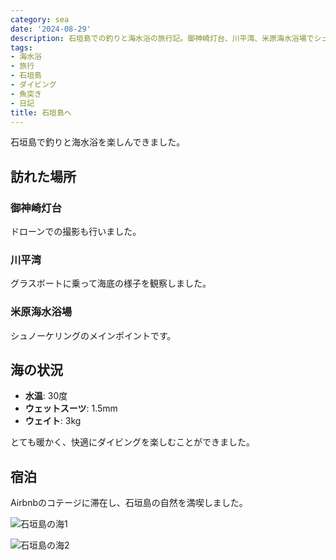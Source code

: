 ```yaml
---
category: sea
date: '2024-08-29'
description: 石垣島での釣りと海水浴の旅行記。御神崎灯台、川平湾、米原海水浴場でシュノーケリングやスピアフィッシングを楽しみました。
tags:
- 海水浴
- 旅行
- 石垣島
- ダイビング
- 魚突き
- 日記
title: 石垣島へ
---
```



石垣島で釣りと海水浴を楽しんできました。

## 訪れた場所

### 御神崎灯台
ドローンでの撮影も行いました。

### 川平湾
グラスボートに乗って海底の様子を観察しました。

### 米原海水浴場
シュノーケリングのメインポイントです。

## 海の状況
- **水温**: 30度
- **ウェットスーツ**: 1.5mm
- **ウェイト**: 3kg

とても暖かく、快適にダイビングを楽しむことができました。

## 宿泊
Airbnbのコテージに滞在し、石垣島の自然を満喫しました。

![石垣島の海1](https://lh3.googleusercontent.com/pw/AP1GczNB2ruPzhjg8i5PqiIp2k5kPandukaCvyU0DbB23L_zB_jyQ45DrQ1OdB_oz-g8CqFbDmsAfVVTSnpnNLfzJ_QVGfRnArWEd84d4g-khTmGNZUVZv1BOLUdmucFNgC300qkxZsQJS-8LK4miYglTCPxsA)

![石垣島の海2](https://lh3.googleusercontent.com/pw/AP1GczOZVYMOXCZdZC_RrEHDfzdzzcleOEgEGfqk9-I1z40dgEzwN-CTzGl96t2u7LMqIs1BC94_buC314icWShrvd8MO1BrGUytiUIvj4h21nbyuMcdm17CQG05t1j9dckQvFsadBqRS2EQJLywyd_0aiyFCQ)